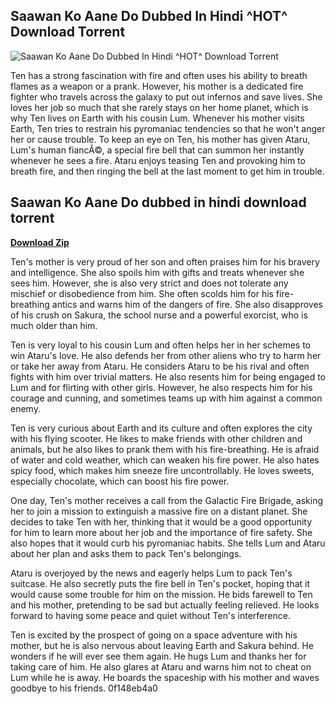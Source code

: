 ## Saawan Ko Aane Do Dubbed In Hindi ^HOT^ Download Torrent

 
![Saawan Ko Aane Do Dubbed In Hindi ^HOT^ Download Torrent](https://encrypted-tbn2.gstatic.com/images?q=tbn:ANd9GcSsFn4CMDgLnaGRmlp-OWXDE6aD9Xe11wblQ9n-3rt83cyn_-H3PNkBTbc)

 
Ten has a strong fascination with fire and often uses his ability to breath flames as a weapon or a prank. However, his mother is a dedicated fire fighter who travels across the galaxy to put out infernos and save lives. She loves her job so much that she rarely stays on her home planet, which is why Ten lives on Earth with his cousin Lum. Whenever his mother visits Earth, Ten tries to restrain his pyromaniac tendencies so that he won't anger her or cause trouble. To keep an eye on Ten, his mother has given Ataru, Lum's human fiancÃ©, a special fire bell that can summon her instantly whenever he sees a fire. Ataru enjoys teasing Ten and provoking him to breath fire, and then ringing the bell at the last moment to get him in trouble.
 
## Saawan Ko Aane Do dubbed in hindi download torrent


[**Download Zip**](https://www.google.com/url?q=https%3A%2F%2Fbltlly.com%2F2tL7bv&sa=D&sntz=1&usg=AOvVaw15R0Vgq5LK0ZDShJ3flR6X)

  
Ten's mother is very proud of her son and often praises him for his bravery and intelligence. She also spoils him with gifts and treats whenever she sees him. However, she is also very strict and does not tolerate any mischief or disobedience from him. She often scolds him for his fire-breathing antics and warns him of the dangers of fire. She also disapproves of his crush on Sakura, the school nurse and a powerful exorcist, who is much older than him.
  
Ten is very loyal to his cousin Lum and often helps her in her schemes to win Ataru's love. He also defends her from other aliens who try to harm her or take her away from Ataru. He considers Ataru to be his rival and often fights with him over trivial matters. He also resents him for being engaged to Lum and for flirting with other girls. However, he also respects him for his courage and cunning, and sometimes teams up with him against a common enemy.
  
Ten is very curious about Earth and its culture and often explores the city with his flying scooter. He likes to make friends with other children and animals, but he also likes to prank them with his fire-breathing. He is afraid of water and cold weather, which can weaken his fire power. He also hates spicy food, which makes him sneeze fire uncontrollably. He loves sweets, especially chocolate, which can boost his fire power.
  
One day, Ten's mother receives a call from the Galactic Fire Brigade, asking her to join a mission to extinguish a massive fire on a distant planet. She decides to take Ten with her, thinking that it would be a good opportunity for him to learn more about her job and the importance of fire safety. She also hopes that it would curb his pyromaniac habits. She tells Lum and Ataru about her plan and asks them to pack Ten's belongings.
  
Ataru is overjoyed by the news and eagerly helps Lum to pack Ten's suitcase. He also secretly puts the fire bell in Ten's pocket, hoping that it would cause some trouble for him on the mission. He bids farewell to Ten and his mother, pretending to be sad but actually feeling relieved. He looks forward to having some peace and quiet without Ten's interference.
  
Ten is excited by the prospect of going on a space adventure with his mother, but he is also nervous about leaving Earth and Sakura behind. He wonders if he will ever see them again. He hugs Lum and thanks her for taking care of him. He also glares at Ataru and warns him not to cheat on Lum while he is away. He boards the spaceship with his mother and waves goodbye to his friends.
 0f148eb4a0
